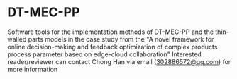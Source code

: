 # DT-MEC-PP
Software tools for the implementation methods of DT-MEC-PP and the thin-walled parts models in the case study
from the "A novel framework for online decision-making and feedback optimization of complex products process parameter based on edge-cloud collaboration"
Interested reader/reviewer can contact Chong Han via email (302886572@qq.com) for more information
